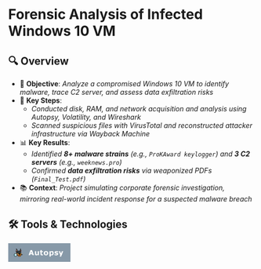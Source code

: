 # Forensic Analysis of Infected Windows 10 VM

## 🔍 **Overview**  
- 🎯 **Objective**: *Analyze a compromised Windows 10 VM to identify malware, trace C2 server, and assess data exfiltration risks*
- 📝 **Key Steps**:
  - *Conducted disk, RAM, and network acquisition and analysis using Autopsy, Volatility, and Wireshark*
  - *Scanned suspicious files with VirusTotal and reconstructed attacker infrastructure via Wayback Machine*
- 📊 **Key Results**:
  - *Identified **8+ malware strains** (e.g., `ProKAward keylogger`) and **3 C2 servers** (e.g., `weeknews.pro`)*
  - *Confirmed **data exfiltration risks** via weaponized PDFs (`Final_Test.pdf`)*
- 📚 **Context**: *Project simulating corporate forensic investigation, mirroring real-world incident response for a suspected malware breach* 

## 🛠️ **Tools & Technologies**  
<div align="left">  
  <img src="https://github.com/ReihanPramudito/ReihanPramudito/blob/main/ImageAssets/autopsy.png?raw=true" width="127" alt="Autopsy"/>
</div>
